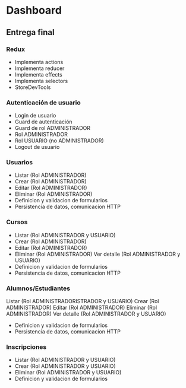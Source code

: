 # Dashboard

## Entrega final

### Redux
* Implementa actions
* Implementa reducer
* Implementa effects
* Implementa selectors
* StoreDevTools

### Autenticación de usuario
* Login de usuario
* Guard de autenticación
* Guard de rol ADMINISTRADOR
* Rol ADMINISTRADOR
* Rol USUARIO (no ADMINISTRADOR)
* Logout de usuario

### Usuarios
* Listar (Rol ADMINISTRADOR)
* Crear  (Rol ADMINISTRADOR)
* Editar  (Rol ADMINISTRADOR)
* Eliminar  (Rol ADMINISTRADOR)
* Definicion y validacion de formularios
* Persistencia de datos, comunicacion HTTP

### Cursos
* Listar (Rol ADMINISTRADOR y USUARIO)
* Crear  (Rol ADMINISTRADOR)
* Editar  (Rol ADMINISTRADOR)
* Eliminar  (Rol ADMINISTRADOR)
Ver detalle (Rol ADMINISTRADOR y USUARIO)
* Definicion y validacion de formularios
* Persistencia de datos, comunicacion HTTP

### Alumnos/Estudiantes
Listar (Rol ADMINISTRADORISTRADOR y USUARIO)
Crear  (Rol ADMINISTRADOR)
Editar  (Rol ADMINISTRADOR)
Eliminar  (Rol ADMINISTRADOR)
Ver detalle (Rol ADMINISTRADOR y USUARIO)
* Definicion y validacion de formularios
* Persistencia de datos, comunicacion HTTP

### Inscripciones
* Listar (Rol ADMINISTRADOR y USUARIO)
* Crear  (Rol ADMINISTRADOR y USUARIO)
* Eliminar  (Rol ADMINISTRADOR y USUARIO)
* Definicion y validacion de formularios